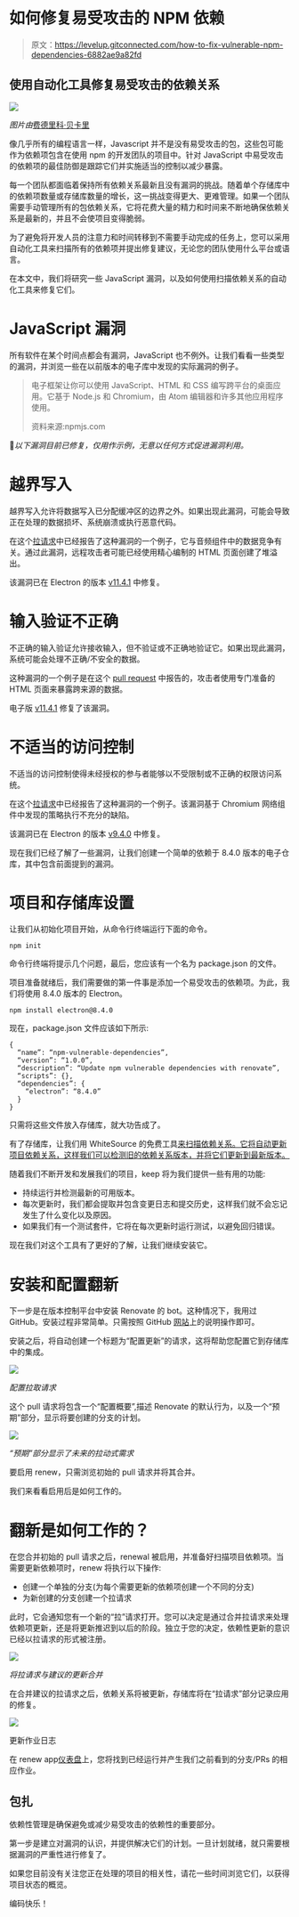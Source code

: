 # 如何修复易受攻击的 NPM 依赖

> 原文：<https://levelup.gitconnected.com/how-to-fix-vulnerable-npm-dependencies-6882ae9a82fd>

## 使用自动化工具修复易受攻击的依赖关系

![](img/d725d10800aa1f8546b5ad0fe3d06c97.png)

*图片由*[费德里科·贝卡里 ](https://unsplash.com/photos/ahi73ZN5P0Y)

像几乎所有的编程语言一样，Javascript 并不是没有易受攻击的包，这些包可能作为依赖项包含在使用 npm 的开发团队的项目中。针对 JavaScript 中易受攻击的依赖项的最佳防御是跟踪它们并实施适当的控制以减少暴露。

每一个团队都面临着保持所有依赖关系最新且没有漏洞的挑战。随着单个存储库中的依赖项数量或存储库数量的增长，这一挑战变得更大、更难管理。如果一个团队需要手动管理所有的包依赖关系，它将花费大量的精力和时间来不断地确保依赖关系是最新的，并且不会使项目变得脆弱。

为了避免将开发人员的注意力和时间转移到不需要手动完成的任务上，您可以采用自动化工具来扫描所有的依赖项并提出修复建议，无论您的团队使用什么平台或语言。

在本文中，我们将研究一些 JavaScript 漏洞，以及如何使用扫描依赖关系的自动化工具来修复它们。

# JavaScript 漏洞

所有软件在某个时间点都会有漏洞，JavaScript 也不例外。让我们看看一些类型的漏洞，并浏览一些在以前版本的电子库中发现的实际漏洞的例子。

> 电子框架让你可以使用 JavaScript、HTML 和 CSS 编写跨平台的桌面应用。它基于 Node.js 和 Chromium，由 Atom 编辑器和许多其他应用程序使用。
> 
> 资料来源:npmjs.com

📝*以下漏洞目前已修复，仅用作示例，无意以任何方式促进漏洞利用。*

# 越界写入

越界写入允许将数据写入已分配缓冲区的边界之外。如果出现此漏洞，可能会导致正在处理的数据损坏、系统崩溃或执行恶意代码。

在这个[拉请求](https://github.com/electron/electron/pull/28132)中已经报告了这种漏洞的一个例子，它与音频组件中的数据竞争有关。通过此漏洞，远程攻击者可能已经使用精心编制的 HTML 页面创建了堆溢出。

该漏洞已在 Electron 的版本 [v11.4.1](https://github.com/electron/electron/releases/tag/v11.4.1) 中修复。

# 输入验证不正确

不正确的输入验证允许接收输入，但不验证或不正确地验证它。如果出现此漏洞，系统可能会处理不正确/不安全的数据。

这种漏洞的一个例子是在这个 [pull request](https://github.com/electron/electron/pull/28247) 中报告的，攻击者使用专门准备的 HTML 页面来暴露跨来源的数据。

电子版 [v11.4.1](https://github.com/electron/electron/releases/tag/v11.4.1) 修复了该漏洞。

# 不适当的访问控制

不适当的访问控制使得未经授权的参与者能够以不受限制或不正确的权限访问系统。

在这个[拉请求](https://github.com/electron/electron/pull/26860)中已经报告了这种漏洞的一个例子。该漏洞基于 Chromium 网络组件中发现的策略执行不充分的缺陷。

该漏洞已在 Electron 的版本 [v9.4.0](https://github.com/electron/electron/releases/tag/v9.4.0) 中修复。

现在我们已经了解了一些漏洞，让我们创建一个简单的依赖于 8.4.0 版本的电子仓库，其中包含前面提到的漏洞。

# 项目和存储库设置

让我们从初始化项目开始，从命令行终端运行下面的命令。

```
npm init
```

命令行终端将提示几个问题，最后，您应该有一个名为 package.json 的文件。

项目准备就绪后，我们需要做的第一件事是添加一个易受攻击的依赖项。为此，我们将使用 8.4.0 版本的 Electron。

```
npm install electron@8.4.0
```

现在，package.json 文件应该如下所示:

```
{
  “name”: “npm-vulnerable-dependencies”,
  “version”: “1.0.0”,
  “description”: “Update npm vulnerable dependencies with renovate”,
  “scripts”: {},
  “dependencies”: {
    “electron”: “8.4.0”
  }
}
```

只需将这些文件放入存储库，就大功告成了。

有了存储库，让我们用 WhiteSource 的免费工具[来扫描依赖关系。它将自动更新项目依赖关系，这样我们可以检测旧的依赖关系版本，并将它们更新到最新版本。](https://www.whitesourcesoftware.com/free-developer-tools/renovate)

随着我们不断开发和发展我们的项目，keep 将为我们提供一些有用的功能:

*   持续运行并检测最新的可用版本。
*   每次更新时，我们都会提取并包含变更日志和提交历史，这样我们就不会忘记发生了什么变化以及原因。
*   如果我们有一个测试套件，它将在每次更新时运行测试，以避免回归错误。

现在我们对这个工具有了更好的了解，让我们继续安装它。

# 安装和配置翻新

下一步是在版本控制平台中安装 Renovate 的 bot。这种情况下，我用过 GitHub。安装过程非常简单。只需按照 GitHub [网站](https://github.com/apps/renovate)上的说明操作即可。

安装之后，将自动创建一个标题为“配置更新”的请求，这将帮助您配置它到存储库中的集成。

![](img/7a17ea45f26a60a8beb2d8b9884a9078.png)

*配置拉取请求*

这个 pull 请求将包含一个“配置概要”,描述 Renovate 的默认行为，以及一个“预期”部分，显示将要创建的分支的计划。

![](img/cbaf786cc6ee6c96fa1a6a745c4e595c.png)

*“预期”部分显示了未来的拉动式需求*

要启用 renew，只需浏览初始的 pull 请求并将其合并。

我们来看看启用后是如何工作的。

# 翻新是如何工作的？

在您合并初始的 pull 请求之后，renewal 被启用，并准备好扫描项目依赖项。当需要更新依赖项时，renew 将执行以下操作:

*   创建一个单独的分支(为每个需要更新的依赖项创建一个不同的分支)
*   为新创建的分支创建一个拉请求

此时，它会通知您有一个新的“拉”请求打开。您可以决定是通过合并拉请求来处理依赖项更新，还是将更新推迟到以后的阶段。独立于您的决定，依赖性更新的意识已经以拉请求的形式被注册。

![](img/00670af806e32608ba7a51016e5b5d50.png)

*将拉请求与建议的更新合并*

在合并建议的拉请求之后，依赖关系将被更新，存储库将在“拉请求”部分记录应用的修复。

![](img/051ce3c3ef548f4ced8ffd173ddff999.png)

更新作业日志

在 renew app[仪表盘](https://app.renovatebot.com/dashboard)上，您将找到已经运行并产生我们之前看到的分支/PRs 的相应作业。

## 包扎

依赖性管理是确保避免或减少易受攻击的依赖性的重要部分。

第一步是建立对漏洞的认识，并提供解决它们的计划。一旦计划就绪，就只需要根据漏洞的严重性进行修复了。

如果您目前没有关注您正在处理的项目的相关性，请花一些时间浏览它们，以获得项目状态的概览。

编码快乐！